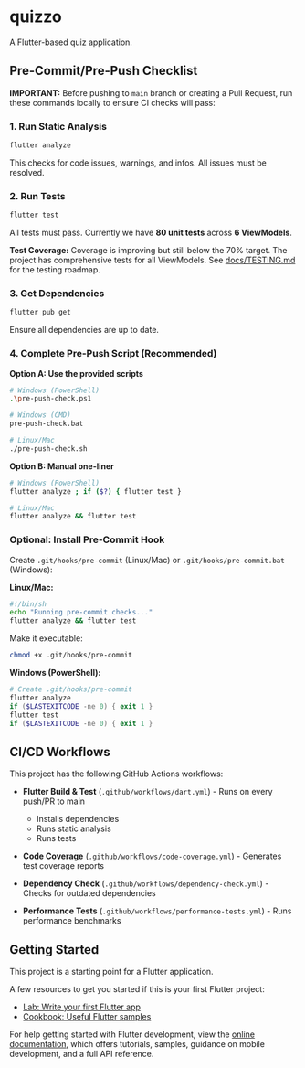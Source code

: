 # quizzo

A Flutter-based quiz application.

## Pre-Commit/Pre-Push Checklist

**IMPORTANT:** Before pushing to `main` branch or creating a Pull Request, run these commands locally to ensure CI checks will pass:

### 1. Run Static Analysis
```bash
flutter analyze
```
This checks for code issues, warnings, and infos. All issues must be resolved.

### 2. Run Tests
```bash
flutter test
```
All tests must pass. Currently we have **80 unit tests** across **6 ViewModels**.

**Test Coverage:** Coverage is improving but still below the 70% target. The project has comprehensive tests for all ViewModels. See [docs/TESTING.md](docs/TESTING.md) for the testing roadmap.

### 3. Get Dependencies
```bash
flutter pub get
```
Ensure all dependencies are up to date.

### 4. Complete Pre-Push Script (Recommended)

**Option A: Use the provided scripts**
```bash
# Windows (PowerShell)
.\pre-push-check.ps1

# Windows (CMD)
pre-push-check.bat

# Linux/Mac
./pre-push-check.sh
```

**Option B: Manual one-liner**
```bash
# Windows (PowerShell)
flutter analyze ; if ($?) { flutter test }

# Linux/Mac
flutter analyze && flutter test
```

### Optional: Install Pre-Commit Hook

Create `.git/hooks/pre-commit` (Linux/Mac) or `.git/hooks/pre-commit.bat` (Windows):

**Linux/Mac:**
```bash
#!/bin/sh
echo "Running pre-commit checks..."
flutter analyze && flutter test
```

Make it executable:
```bash
chmod +x .git/hooks/pre-commit
```

**Windows (PowerShell):**
```powershell
# Create .git/hooks/pre-commit
flutter analyze
if ($LASTEXITCODE -ne 0) { exit 1 }
flutter test
if ($LASTEXITCODE -ne 0) { exit 1 }
```

## CI/CD Workflows

This project has the following GitHub Actions workflows:

- **Flutter Build & Test** (`.github/workflows/dart.yml`) - Runs on every push/PR to main
  - Installs dependencies
  - Runs static analysis
  - Runs tests

- **Code Coverage** (`.github/workflows/code-coverage.yml`) - Generates test coverage reports
- **Dependency Check** (`.github/workflows/dependency-check.yml`) - Checks for outdated dependencies
- **Performance Tests** (`.github/workflows/performance-tests.yml`) - Runs performance benchmarks

## Getting Started

This project is a starting point for a Flutter application.

A few resources to get you started if this is your first Flutter project:

- [Lab: Write your first Flutter app](https://docs.flutter.dev/get-started/codelab)
- [Cookbook: Useful Flutter samples](https://docs.flutter.dev/cookbook)

For help getting started with Flutter development, view the
[online documentation](https://docs.flutter.dev/), which offers tutorials,
samples, guidance on mobile development, and a full API reference.
